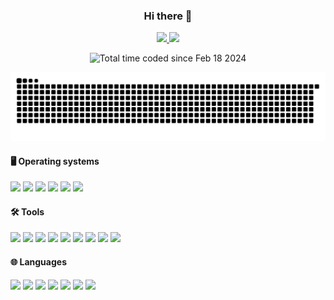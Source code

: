 <h3 align="center">Hi there 👋</h3>

<div align="center">
	<div>
		<a href="https://github.com/anuraghazra/github-readme-stats">
			<picture>
				<source
					srcset="https://github-readme-stats.vercel.app/api?username=PythonGermany&show_icons=true&layout=compact&theme=transparent&title_color=00ff00&text_color=00df00&line_height=20"
					media="(prefers-color-scheme: dark)"/>
				<source
					srcset="https://github-readme-stats.vercel.app/api?username=PythonGermany&show_icons=true&theme=transparent&title_color=00ff00&text_color=00df00&line_height=20"
					media="(prefers-color-scheme: light), (prefers-color-scheme: no-preference)"/>
				<img src="https://github-readme-stats.vercel.app/api?username=PythonGermany&show_icons=true&line_height=20"/>
			</picture>
		</a>
		<a href="https://github.com/anuraghazra/github-readme-stats">
			<picture>
				<source
					srcset="https://github-readme-stats.vercel.app/api/top-langs/?username=PythonGermany&show_icons=true&layout=compact&theme=transparent&title_color=00ff00&text_color=00df00"
					media="(prefers-color-scheme: dark)"/>
				<source srcset="https://github-readme-stats.vercel.app/api/top-langs/?username=PythonGermany&layout=compact&theme=transparent&title_color=00ff00&text_color=00df00"
					media="(prefers-color-scheme: light), (prefers-color-scheme: no-preference)"/>
				<img src="https://github-readme-stats.vercel.app/api/top-langs/?username=PythonGermany&layout=compact"/>
			</picture>
		</a>
	</div>
	<p href="https://wakatime.com/@PythonGermany" align="center">
		<img src="https://wakatime.com/badge/user/018dbd99-23a0-443d-8a7f-23448ecef6a4.svg?style=for-the-badge" alt="Total time coded since Feb 18 2024"/>
	</p>
</div>

<a href="https://github.com/Platane/snk">
	<picture>
		<source media="(prefers-color-scheme: dark)" srcset="https://raw.githubusercontent.com/PythonGermany/PythonGermany/output/github-contribution-grid-snake-dark.svg"/>
		<source media="(prefers-color-scheme: light)" srcset="https://raw.githubusercontent.com/PythonGermany/PythonGermany/output/github-contribution-grid-snake.svg"/>
		<img alt="github-snake" src="https://raw.githubusercontent.com/PythonGermany/PythonGermany/output/github-contribution-grid-snake.svg"/>
	</picture>
</a>

<div>
	<h4>🖥️ Operating systems</h4>
	<img src="https://img.shields.io/badge/Linux-FCC624?style=for-the-badge&logo=linux&logoColor=black">
	<img src="https://img.shields.io/badge/Ubuntu-E95420?style=for-the-badge&logo=ubuntu&logoColor=white">
	<img src="https://img.shields.io/badge/Manjaro-35BF5C?style=for-the-badge&logo=Manjaro&logoColor=white">
	<img src="https://img.shields.io/badge/Arch%20Linux-1793D1?logo=arch-linux&logoColor=fff&style=for-the-badge">
	<img src="https://img.shields.io/badge/Debian-D70A53?style=for-the-badge&logo=debian&logoColor=white">
	<img src="https://img.shields.io/badge/Windows-0078D6?style=for-the-badge&logo=windows&logoColor=white">
</div>
<div>
	<h4>🛠️ Tools</h4>
	<img src="https://img.shields.io/badge/Visual%20Studio%20Code-0078d7.svg?style=for-the-badge&logo=visual-studio-code&logoColor=white">
	<img src="https://img.shields.io/badge/NeoVim-%2357A143.svg?&style=for-the-badge&logo=neovim&logoColor=white">
	<img src="https://img.shields.io/badge/git-%23F05033.svg?style=for-the-badge&logo=git&logoColor=white">
	<img src="https://img.shields.io/badge/github-%23121011.svg?style=for-the-badge&logo=github&logoColor=white">
	<img src="https://img.shields.io/badge/docker-%230db7ed.svg?style=for-the-badge&logo=docker&logoColor=white">
	<img src="https://img.shields.io/badge/nginx-%23009639.svg?style=for-the-badge&logo=nginx&logoColor=white">
	<img src="https://img.shields.io/badge/pihole-%2396060C.svg?style=for-the-badge&logo=pi-hole&logoColor=white">
	<img src="https://img.shields.io/badge/Postman-FF6C37?style=for-the-badge&logo=postman&logoColor=white">
	<img src="https://img.shields.io/badge/linode-00A95C?style=for-the-badge&logo=linode&logoColor=white">
</div>
<div>
	<h4>🌐 Languages</h4>
	<img src="https://img.shields.io/badge/c-%2300599C.svg?style=for-the-badge&logo=c&logoColor=white">
	<img src="https://img.shields.io/badge/c++-%2300599C.svg?style=for-the-badge&logo=c%2B%2B&logoColor=white">
	<img src="https://img.shields.io/badge/python-3670A0?style=for-the-badge&logo=python&logoColor=ffdd54">
	<img src="https://img.shields.io/badge/javascript-%23323330.svg?style=for-the-badge&logo=javascript&logoColor=%23F7DF1E">
	<img src="https://img.shields.io/badge/yaml-%23ffffff.svg?style=for-the-badge&logo=yaml&logoColor=151515">
	<img src="https://img.shields.io/badge/rust-%23000000.svg?style=for-the-badge&logo=rust&logoColor=white">
	<img src="https://img.shields.io/badge/c%23-%23239120.svg?style=for-the-badge&logo=csharp&logoColor=white">
</div>
